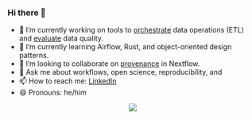 ### Hi there 👋

- 🔭 I’m currently working on tools to [orchestrate](https://github.com/Sage-Bionetworks-Workflows/py-orca) data operations (ETL) and [evaluate](https://github.com/Sage-Bionetworks-Workflows/py-dcqc) data quality.
- 🌱 I’m currently learning Airflow, Rust, and object-oriented design patterns.
- 👯 I’m looking to collaborate on [provenance](https://github.com/Sage-Bionetworks-Workflows/nf-prov) in Nextflow.
- 💬 Ask me about workflows, open science, reproducibility, and 
- 📫 How to reach me: [LinkedIn](https://www.linkedin.com/in/brunograndephd/)
- 😄 Pronouns: he/him

<p align='center'> 
<img src="https://github-readme-stats.vercel.app/api?username=brunograndephd&theme=solarized-dark&show_icons=true" />
</p>
